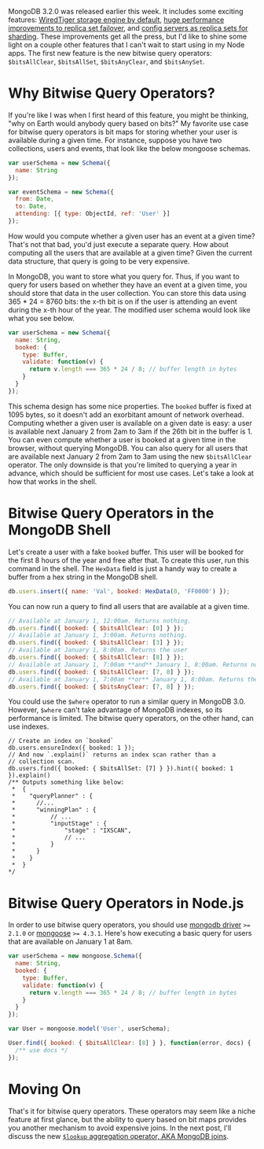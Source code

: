 MongoDB 3.2.0 was released earlier this week. It includes some exciting
features:
[WiredTiger storage engine by default](https://docs.mongodb.org/manual/core/wiredtiger/),
[huge performance improvements to replica set failover](https://docs.mongodb.org/manual/core/replica-set-high-availability/),
and
[config servers as replica sets for sharding](https://docs.mongodb.org/manual/tutorial/deploy-shard-cluster/).
These improvements get all the press, but I'd like to shine some light on
a couple other features that I can't wait to start using in my Node apps.
The first new feature is the new bitwise query operators: `$bitsAllClear`,
`$bitsAllSet`, `$bitsAnyClear`, and `$bitsAnySet`.

Why Bitwise Query Operators?
============================

If you're like I was
when I first heard of this feature, you might be thinking, "why on Earth
would anybody query based on bits?" My favorite use case for bitwise query
operators is bit maps for storing whether your user is available during a
given time. For instance, suppose you have two collections, users and events,
that look like the below mongoose schemas.

```javascript
var userSchema = new Schema({
  name: String
});

var eventSchema = new Schema({
  from: Date,
  to: Date,
  attending: [{ type: ObjectId, ref: 'User' }]
});
```

How would you compute whether a given user has an event at a given time?
That's not that bad, you'd just execute a separate query.
How about computing all the users that are available at a given time?
Given the current data structure, that query is going to be very expensive.

In MongoDB, you want to store what you query for. Thus, if you want to
query for users based on whether they have an event at a given time,
you should store that data in the user collection. You can store this data
using 365 * 24 = 8760 bits: the x-th bit is on if the user is attending
an event during the x-th hour of the year. The modified user schema
would look like what you see below.

```javascript
var userSchema = new Schema({
  name: String,
  booked: {
    type: Buffer,
    validate: function(v) {
      return v.length === 365 * 24 / 8; // buffer length in bytes
    }
  }
});
```

This schema design has some nice properties. The `booked` buffer is
fixed at 1095 bytes, so it doesn't add an exorbitant amount of network
overhead. Computing whether a given user is available on a given date
is easy: a user is available next January 2 from 2am to 3am if the 26th
bit in the buffer is 1. You can even compute whether a user is booked at
a given time in the browser, without
querying MongoDB. You can also query for all users that are available
next January 2 from 2am to 3am using the new `$bitsAllClear` operator.
The only downside is that you're limited to querying a year in advance,
which should be sufficient for most use cases.
Let's take a look at how that works in the shell.

Bitwise Query Operators in the MongoDB Shell
============================================

Let's create a user with a fake `booked` buffer. This user will be booked
for the first 8 hours of the year and free after that. To create
this user, run this command in the shell. The `HexData` field is just
a handy way to create a buffer from a hex string in the MongoDB shell.

```javascript
db.users.insert({ name: 'Val', booked: HexData(0, 'FF0000') });
```

You can now run a query to find all users that are available at a given
time.

```javascript
// Available at January 1, 12:00am. Returns nothing.
db.users.find({ booked: { $bitsAllClear: [0] } });
// Available at January 1, 3:00am. Returns nothing.
db.users.find({ booked: { $bitsAllClear: [3] } });
// Available at January 1, 8:00am. Returns the user
db.users.find({ booked: { $bitsAllClear: [8] } });
// Available at January 1, 7:00am **and** January 1, 8:00am. Returns nothing.
db.users.find({ booked: { $bitsAllClear: [7, 8] } });
// Available at January 1, 7:00am **or** January 1, 8:00am. Returns the user.
db.users.find({ booked: { $bitsAnyClear: [7, 8] } });
```

You could use the `$where` operator to run a similar query in MongoDB 3.0.
However, `$where` can't take advantage of MongoDB indexes, so its performance
is limited. The bitwise query operators, on the other hand, can use indexes.

```
// Create an index on `booked`
db.users.ensureIndex({ booked: 1 });
// And now `.explain()` returns an index scan rather than a
// collection scan.
db.users.find({ booked: { $bitsAllSet: [7] } }).hint({ booked: 1 }).explain()
/** Outputs something like below:
 *  {
 *    "queryPlanner" : {
 *	    //...
 *      "winningPlan" : {
 *		    // ...
 *		    "inputStage" : {
 *			    "stage" : "IXSCAN",
 *			    // ...
 *		    }
 *	    }
 *    }
 *  }
*/
```

Bitwise Query Operators in Node.js
==================================

In order to use bitwise query operators, you should use
[mongodb driver](https://www.npmjs.com/package/mongodb) `>= 2.1.0` or
[mongoose](https://www.npmjs.com/package/mongoose) `>= 4.3.1`. Here's
how executing a basic query for users that are available on January 1
at 8am.

```javascript
var userSchema = new mongoose.Schema({
  name: String,
  booked: {
    type: Buffer,
    validate: function(v) {
      return v.length === 365 * 24 / 8; // buffer length in bytes
    }
  }
});

var User = mongoose.model('User', userSchema);

User.find({ booked: { $bitsAllClear: [8] } }, function(error, docs) {
  /** use docs */
});
```

Moving On
=========

That's it for bitwise query operators. These operators may seem like a
niche feature at first glance, but the ability to query based on bit maps
provides you another mechanism to avoid expensive joins. In the next
post, I'll discuss the new
[`$lookup` aggregation operator, AKA MongoDB joins](https://docs.mongodb.org/manual/reference/operator/aggregation/lookup/#pipe._S_lookup).
